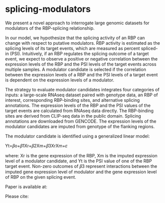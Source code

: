 # splicing-modulators

We present a novel approach to interrogate large genomic datasets for modulators of the RBP-splicing relationship. 

In our model, we hypothesize that the splicing activity of an RBP can change with respect to putative modulators. RBP activity is estimated as the splicing levels of its target events, which are measured as percent spliced-in (PSI). Intuitively, if an RBP regulates the splicing outcome of a target event, we expect to observe a positive or negative correlation between the expression levels of the RBP and the PSI levels of the target events across multiple samples. A modulator candidate is selected if the correlation between the expression levels of a RBP and the PSI levels of a target event is dependent on the expression levels of a modulator. 

The strategy to evaluate modulator candidates integrates four categories of inputs: a large-scale RNAseq dataset paired with genotype data, an RBP of interest, corresponding RBP-binding sites, and alternative splicing annotations. The expression levels of the RBP and the PSI values of the target events are calculated from RNAseq data directly. The RBP-binding sites are derived from CLIP-seq data in the public domain. Splicing annotations are downloaded from GENCODE. The expression levels of the modulator candidates are imputed from genotype of the flanking regions.   

The modulator candidate is identified using a generalized linear model: 

Yt=𝛽o+𝛽1Xr+𝛽2Xm+𝛽3XrXm+𝜀

where:
Xr is the gene expression of the RBP, 
Xm  is the imputed expression level of a modulator candidate, and 
Yt  is the PSI value of one of the RBP target event. 
Non-zero outcomes of 𝛽3 represent interactions between the imputed gene expression level of modulator and the gene expression level of RBP on the given splicing event.  

Paper is available at:

Please cite:
